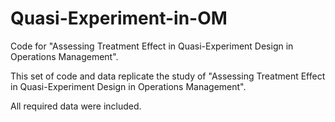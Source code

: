 # Quasi-Experiment-in-OM
Code for "Assessing Treatment Effect in Quasi-Experiment Design in Operations Management". 

This set of code and data replicate the study of "Assessing Treatment Effect in Quasi-Experiment Design in Operations Management".

All required data were included. 


